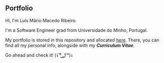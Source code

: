 ## Portfolio

Hi, I'm Luís Mário Macedo Ribeiro. 

I'm a Software Engineer grad from Universidade do Minho, Portugal.

My portfolio is stored in this repository and allocated [here](https://lmmr.vercel.app/). There, you can find all my personal info, alongside with my ***Curriculum Vitae***.

Go ahead and check it! (ง ͠° ͟ل͜ ͡°)ง
